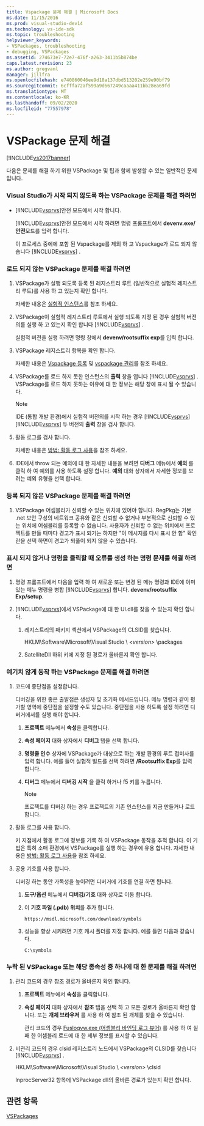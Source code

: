 ```yaml
---
title: Vspackage 문제 해결 | Microsoft Docs
ms.date: 11/15/2016
ms.prod: visual-studio-dev14
ms.technology: vs-ide-sdk
ms.topic: troubleshooting
helpviewer_keywords:
- VSPackages, troubleshooting
- debugging, VSPackages
ms.assetid: 274673e7-72e7-476f-a263-3411b5b874be
caps.latest.revision: 23
ms.author: gregvanl
manager: jillfra
ms.openlocfilehash: e740860046ee9d18a137dbd513202e259e90bf79
ms.sourcegitcommit: 6cfffa72af599a9d667249caaaa411bb28ea69fd
ms.translationtype: MT
ms.contentlocale: ko-KR
ms.lasthandoff: 09/02/2020
ms.locfileid: "77557978"
---
```

# <a name="troubleshooting-vspackages"></a>VSPackage 문제 해결
[!INCLUDE[vs2017banner](../includes/vs2017banner.md)]

다음은 문제를 해결 하기 위한 VSPackage 및 팁과 함께 발생할 수 있는 일반적인 문제입니다.  
  
### <a name="to-troubleshoot-a-vspackage-that-keeps-visual-studio-from-starting"></a>Visual Studio가 시작 되지 않도록 하는 VSPackage 문제를 해결 하려면  
  
- [!INCLUDE[vsprvs](../includes/vsprvs-md.md)]안전 모드에서 시작 합니다.  
  
     [!INCLUDE[vsprvs](../includes/vsprvs-md.md)]안전 모드에서 시작 하려면 명령 프롬프트에서 **devenv.exe/안전**모드를 입력 합니다.  
  
     이 프로세스 중에에 포함 된 Vspackage를 제외 하 고 Vspackage가 로드 되지 않습니다 [!INCLUDE[vsprvs](../includes/vsprvs-md.md)] .  
  
### <a name="to-troubleshoot-a-vspackage-that-does-not-load"></a>로드 되지 않는 VSPackage 문제를 해결 하려면  
  
1. VSPackage가 실행 되도록 등록 된 레지스트리 루트 (일반적으로 실험적 레지스트리 루트)를 사용 하 고 있는지 확인 합니다.  
  
     자세한 내용은 [실험적 인스턴스](../extensibility/the-experimental-instance.md)를 참조 하세요.  
  
2. VSPackage이 실험적 레지스트리 루트에서 실행 되도록 지정 된 경우 실험적 버전의를 실행 하 고 있는지 확인 합니다 [!INCLUDE[vsprvs](../includes/vsprvs-md.md)] .  
  
     실험적 버전을 실행 하려면 명령 창에서 **devenv/rootsuffix exp**를 입력 합니다.  
  
3. VSPackage 레지스트리 항목을 확인 합니다.  
  
     자세한 내용은 [Vspackage 등록](internals/registering-vspackages.md) 및 [vspackage 관리](../extensibility/managing-vspackages.md)를 참조 하세요.  
  
4. VSPackage를 로드 하지 못한 인스턴스의 **출력** 창을 엽니다 [!INCLUDE[vsprvs](../includes/vsprvs-md.md)] . VSPackage를 로드 하지 못하는 이유에 대 한 정보는 해당 창에 표시 될 수 있습니다.  
  
    > [!NOTE]
    > IDE (통합 개발 환경)에서 실험적 버전의를 시작 하는 경우 [!INCLUDE[vsprvs](../includes/vsprvs-md.md)] [!INCLUDE[vsprvs](../includes/vsprvs-md.md)] 두 버전의 **출력** 창을 검사 합니다.  
  
5. 활동 로그를 검사 합니다.  
  
     자세한 내용은 [방법: 활동 로그 사용](../extensibility/how-to-use-the-activity-log.md)을 참조 하세요.  
  
6. IDE에서 throw 되는 예외에 대 한 자세한 내용을 보려면 **디버그** 메뉴에서 **예외** 를 클릭 하 여 예외를 사용 하도록 설정 합니다. **예외** 대화 상자에서 자세한 정보를 보려는 예외 유형을 선택 합니다.  
  
### <a name="to-troubleshoot-a-vspackage-that-does-not-register"></a>등록 되지 않은 VSPackage 문제를 해결 하려면  
  
1. VSPackage 어셈블리가 신뢰할 수 있는 위치에 있어야 합니다. RegPkg는 기본 .net 보안 구성의 네트워크 공유와 같은 신뢰할 수 없거나 부분적으로 신뢰할 수 있는 위치에 어셈블리를 등록할 수 없습니다. 사용자가 신뢰할 수 없는 위치에서 프로젝트를 만들 때마다 경고가 표시 되기는 하지만 "이 메시지를 다시 표시 안 함" 확인란을 선택 하면이 경고가 되풀이 되지 않을 수 있습니다.  
  
### <a name="to-troubleshoot-a-command-that-is-not-visible-or-that-generates-an-error-when-you-click-a-command"></a>표시 되지 않거나 명령을 클릭할 때 오류를 생성 하는 명령 문제를 해결 하려면  
  
1. 명령 프롬프트에서 다음을 입력 하 여 새로운 또는 변경 된 메뉴 명령과 IDE에 이미 있는 메뉴 명령을 병합 [!INCLUDE[vsprvs](../includes/vsprvs-md.md)] 합니다. **devenv/rootsuffix Exp/setup**.  
  
2. [!INCLUDE[vsprvs](../includes/vsprvs-md.md)]에서 VSPackage에 대 한 UI.dll를 찾을 수 있는지 확인 합니다.  
  
    1. 레지스트리의 패키지 섹션에서 VSPackage의 CLSID를 찾습니다.  
  
         HKLM\Software\Microsoft\Visual Studio \\ *\<version>* \packages  
  
    2. SatelliteDll 하위 키에 지정 된 경로가 올바른지 확인 합니다.  
  
### <a name="to-troubleshoot-a-vspackage-that-behaves-unexpectedly"></a>예기치 않게 동작 하는 VSPackage 문제를 해결 하려면  
  
1. 코드에 중단점을 설정합니다.  
  
     디버깅을 위한 좋은 출발점은 생성자 및 초기화 메서드입니다. 메뉴 명령과 같이 평가할 영역에 중단점을 설정할 수도 있습니다. 중단점을 사용 하도록 설정 하려면 디버거에서를 실행 해야 합니다.  
  
    1. **프로젝트** 메뉴에서 **속성**을 클릭합니다.  
  
    2. **속성 페이지** 대화 상자에서 **디버그** 탭을 선택 합니다.  
  
    3. **명령줄 인수** 상자에 VSPackage가 대상으로 하는 개발 환경의 루트 접미사를 입력 합니다. 예를 들어 실험적 빌드를 선택 하려면 **/Rootsuffix Exp**를 입력 합니다.  
  
    4. **디버그** 메뉴에서 **디버깅 시작** 을 클릭 하거나 f5 키를 누릅니다.  
  
        > [!NOTE]
        > 프로젝트를 디버깅 하는 경우 프로젝트의 기존 인스턴스를 지금 만들거나 로드 합니다.  
  
2. 활동 로그를 사용 합니다.  
  
     키 지점에서 활동 로그에 정보를 기록 하 여 VSPackage 동작을 추적 합니다. 이 기법은 특히 소매 환경에서 VSPackage를 실행 하는 경우에 유용 합니다. 자세한 내용은 [방법: 활동 로그 사용](../extensibility/how-to-use-the-activity-log.md)을 참조 하세요.  
  
3. 공용 기호를 사용 합니다.  
  
     디버깅 하는 동안 가독성을 높이려면 디버거에 기호를 연결 하면 됩니다.  
  
    1. **도구/옵션** 메뉴에서 **디버깅/기호** 대화 상자로 이동 합니다.  
  
    2. 이 **기호 파일 (.pdb) 위치**를 추가 합니다.  
  
       `https://msdl.microsoft.com/download/symbols`  
  
    3. 성능을 향상 시키려면 기호 캐시 폴더를 지정 합니다. 예를 들면 다음과 같습니다.  

       `C:\symbols`  
  
### <a name="to-troubleshoot-a-missing-vspackage-or-one-of-its-dependencies"></a>누락 된 VSPackage 또는 해당 종속성 중 하나에 대 한 문제를 해결 하려면  
  
1. 관리 코드의 경우 참조 경로가 올바른지 확인 합니다.  
  
   1. **프로젝트** 메뉴에서 **속성**을 클릭합니다.  
  
   2. **속성 페이지** 대화 상자에서 **참조** 탭을 선택 하 고 모든 경로가 올바른지 확인 합니다. 또는 **개체 브라우저** 를 사용 하 여 참조 된 개체를 찾을 수 있습니다.  
  
        관리 코드의 경우 [Fuslogvw.exe (어셈블리 바인딩 로그 뷰어)](/dotnet/framework/tools/fuslogvw-exe-assembly-binding-log-viewer) 를 사용 하 여 실패 한 어셈블리 로드에 대 한 세부 정보를 표시할 수 있습니다.  
  
2. 비관리 코드의 경우 clsid 레지스트리 노드에서 VSPackage의 CLSID를 찾습니다 [!INCLUDE[vsprvs](../includes/vsprvs-md.md)] .  
  
    HKLM\Software\Microsoft\Visual Studio \\ *\<version>* \clsid  
  
   InprocServer32 항목에 VSPackage dll의 올바른 경로가 있는지 확인 합니다.  
  
## <a name="see-also"></a>관련 항목  
 [VSPackages](../extensibility/internals/vspackages.md)
